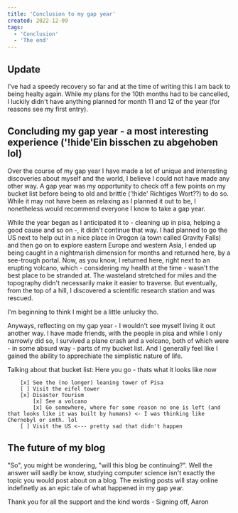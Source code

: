 ```yaml
---
title: 'Conclusion to my gap year'
created: 2022-12-09
tags:
  - 'Conclusion'
  - 'The end'
---
```


## Update

I've had a speedy recovery so far and at the time of writing this I am back to being healty again. While my plans for the 10th months had to be cancelled, I luckily didn't have anything planned for month 11 and 12 of the year (for reasons see my first entry).

## Concluding my gap year - a most interesting experience ('!hide'Ein bisschen zu abgehoben lol)

Over the course of my gap year I have made a lot of unique and interesting discoveries about myself and the world, I believe I could not have made any other way. A gap year was my opportunity to check off a few points on my bucket list before being to old and brittle ('!hide' Richtiges Wort??) to do so. While it may not have been as relaxing as I planned it out to be, I nonetheless would recommend everyone I know to take a gap year.

While the year began as I anticipated it to - cleaning up in pisa, helping a good cause and so on -, it didn't continue that way. I had planned to go the US next to help out in a nice place in Oregon (a town called Gravity Falls) and then go on to explore eastern Europe and western Asia, I ended up being caught in a nightmarish dimension for months and returned here, by a see-trough portal. Now, as you know, I returned here, right next to an erupting volcano, which - considering my health at the time - wasn't the best place to be stranded at. The wasteland stretched for miles and the topography didn't necessarily make it easier to traverse. But eventually, from the top of a hill, I discovered a scientific research station and was rescued.

I'm beginning to think I might be a little unlucky tho.

Anyways, reflecting on my gap year - I wouldn't see myself living it out another way. I have made friends, with the people in pisa and while I only narrowly did so, I survived a plane crash and a volcano, both of which were - in some absurd way - parts of my bucket list. And I generally feel like I gained the ability to apprechiate the simplistic nature of life.

Talking about that bucket list: Here you go - thats what it looks like now

```
    [x] See the (no longer) leaning tower of Pisa
    [ ] Visit the eifel tower
    [x] Disaster Tourism
        [x] See a volcano
        [x] Go somewhere, where for some reason no one is left (and that looks like it was built by humans) <- I was thinking like Chernobyl or smth. lol
    [ ] Visit the US <--- pretty sad that didn't happen
```

## The future of my blog

"So", you might be wondering, "will this blog be continuing?". Well the answer will sadly be know, studying computer science isn't exactly the topic you would post about on a blog. The existing posts will stay online indefinetly as an epic tale of what happened in my gap year.

Thank you for all the support and the kind words - Signing off,
Aaron
